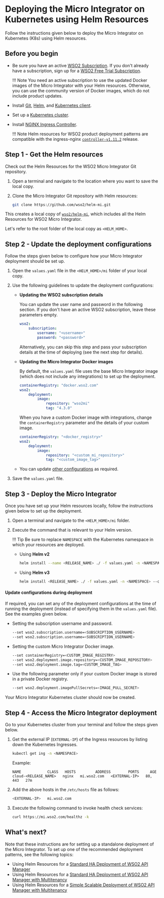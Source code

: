 # Deploying the Micro Integrator on Kubernetes using Helm Resources

Follow the instructions given below to deploy the Micro Integrator on Kubernetes (K8s) using Helm resources.

## Before you begin
    
-   Be sure you have an active [WSO2 Subscription](https://wso2.com/subscription). If you don't already have a subscription, sign up for a [WSO2 Free Trial Subscription](https://wso2.com/free-trial-subscription).

    !!! Note
        You need an active subscription to use the updated Docker images of the Micro Integrator with your Helm resources. Otherwise, you can use the community version of Docker images, which do not include product updates.
    
-   Install [Git](https://git-scm.com/book/en/v2/Getting-Started-Installing-Git), [Helm](https://helm.sh/docs/intro/install/), and [Kubernetes client](https://kubernetes.io/docs/tasks/tools/install-kubectl/).
    
-   Set up a [Kubernetes cluster](https://kubernetes.io/docs/setup/#learning-environment).
    
-   Install [NGINX Ingress Controller](https://kubernetes.github.io/ingress-nginx/deploy/). 

    !!! Note
        Helm resources for WSO2 product deployment patterns are compatible with the ingress-nginx [`controller-v1.11.2`](https://github.com/kubernetes/ingress-nginx/releases/tag/controller-v1.11.2) release.

## Step 1 - Get the Helm resources

Check out the Helm Resources for the WSO2 Micro Integrator Git repository.

1.  Open a terminal and navigate to the location where you want to save the local copy.
2.  Clone the Micro Integrator Git repository with Helm resources:

    ```bash
    git clone https://github.com/wso2/helm-mi.git
    ```

This creates a local copy of [`wso2/helm-mi`](https://github.com/wso2/helm-mi/), which includes all the Helm Resources for WSO2 Micro Integrator.

Let's refer to the root folder of the local copy as `<HELM_HOME>`.

## Step 2 - Update the deployment configurations 

Follow the steps given below to configure how your Micro Integrator deployment should be set up.

1.  Open the `values.yaml` file in the `<HELM_HOME>/mi` folder of your local copy.

2.  Use the following guidelines to update the deployment configurations:

    -   **Updating the WSO2 subscription details**
    
        You can update the user name and password in the following section. If you don't have an active WSO2 subscription, leave these parameters empty.
    
        ```yaml
        wso2:
            subscription:
                username: "<username>"
                password: "<password>"
        ```

        Alternatively, you can skip this step and pass your subscription details at the time of deploying (see the next step for details).

    -   **Updating the Micro Integrator Docker images**

        By default, the `values.yaml` file uses the base Micro Integrator image (which does not include any integrations) to set up the deployment.

        ```yaml
        containerRegistry: "docker.wso2.com"
        wso2:
            deployment:
                image: 
                    repository: "wso2mi"
                    tag: "4.3.0"
        ```

        When you have a custom Docker image with integrations, change the `containerRegistry` parameter and the details of your custom image.

        ```yaml
        containerRegistry: "<docker_registry>"
        wso2:
            deployment:
                image: 
                    repository: "<custom_mi_repository>"
                    tag: "<custom_image_tag>"
        ```

    -   You can update [other configurations](https://github.com/wso2/helm-mi/blob/main/mi/EXAMPLES.md) as required.

3.  Save the `values.yaml` file.

## Step 3 - Deploy the Micro Integrator

Once you have set up your Helm resources locally, follow the instructions given below to set up the deployment.

1.  Open a terminal and navigate to the `<HELM_HOME>/mi` folder.
2.  Execute the command that is relevant to your Helm version.

    !!! Tip
        Be sure to replace `NAMESPACE` with the Kubernetes namespace in which your resources are deployed.

    -   Using **Helm v2**
        
        ```bash
        helm install --name <RELEASE_NAME> ./ -f values.yaml -n <NAMESPACE>
        ```

    -   Using **Helm v3**
        
        ```bash
        helm install <RELEASE_NAME> ./ -f values.yaml -n <NAMESPACE> --create-namespace
        ```
        
#### Update configurations during deployment

If required, you can set any of the deployment configurations at the time of running the deployment (instead of
specifying them in the `values.yaml` file). See the examples given below.

-   Setting the subscription username and password.

    ```bash
    --set wso2.subscription.username=<SUBSCRIPTION_USERNAME>
    --set wso2.subscription.username=<SUBSCRIPTION_USERNAME>
    ```

-   Setting the custom Micro Integrator Docker image. 

    ```bash
    --set containerRegistry=<CUSTOM_IMAGE_REGISTRY>
    --set wso2.deployment.image.repository=<CUSTOM_IMAGE_REPOSITORY>
    --set wso2.deployment.image.tag=<CUSTOM_IMAGE_TAG>
    ```

-   Use the following parameter only if your custom Docker image is stored in a private Docker registry.

    ```bash
    --set wso2.deployment.imagePullSecrets=<IMAGE_PULL_SECRET>
    ```

Your Micro Integrator Kubernetes cluster should now be created.

## Step 4 - Access the Micro Integrator deployment

Go to your Kubernetes cluster from your terminal and follow the steps given below.

1.  Get the external IP (`EXTERNAL-IP`) of the Ingress resources by listing down the Kubernetes Ingresses.

    ```bash
    kubectl get ing -n <NAMESPACE>
    ```

    Example:

    ```log
    NAME            CLASS   HOSTS         ADDRESS        PORTS     AGE
    cloud-<RELEASE_NAME>   nginx   mi.wso2.com   <EXTERNAL-IP>   80, 443   27m
    ```

2.  Add the above hosts in the `/etc/hosts` file as follows:

    ```bash
    <EXTERNAL-IP>   mi.wso2.com 
    ```

3.  Execute the following command to invoke health check services:
    
    ```bash
    curl https://mi.wso2.com/healthz -k
    ```
    
## What's next?

Note that these instructions are for setting up a standalone deployment of the Micro Integrator. To set up one of the recommended deployment patterns, see the following topics:

- Using Helm Resources for a [Standard HA Deployment of WSO2 API Manager](https://github.com/wso2/kubernetes-apim/blob/master/advanced/am-pattern-1/README.md)
- Using Helm Resources for a [Standard HA Deployment of WSO2 API Manager with Multitenancy](https://github.com/wso2/kubernetes-apim/blob/master/advanced/am-pattern-2/README.md)
- Using Helm Resources for a [Simple Scalable Deployment of WSO2 API Manager with Multitenancy](https://github.com/wso2/kubernetes-apim/blob/master/advanced/am-pattern-3/README.md)
